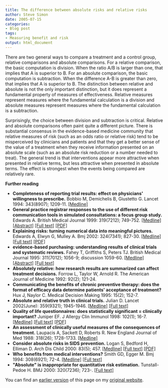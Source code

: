```yaml
---
title: The difference between absolute risks and relative risks
author: Steve Simon
date: 2005-07-15
categories:
- Blog post
tags:
- Measuring benefit and risk
output: html_document
---
```

There are two general ways to compare a treatment and a control group,
relative comparisons and absolute comparisons. For a relative
comparison, the basic computation is division. When the ratio A/B is
larger than one, that implies that A is superior to B. For an absolute
comparison, the basic computation is subtraction. When the difference
A-B is greater than zero, that implies that A is superior to B. The
distinction between relative and absolute is not the only important
distinction, but it does represent a fundamental property of measures of
effectiveness. Relative measures represent measures where the
fundamental calculation is a division and absolute measures represent
measures where the fundamental calculation is a subtraction.

Surprisingly, the choice between division and subtraction is critical.
Relative and absolute comparisons often paint quite a different picture.
There is substantial consensus in the evidence-based medicine community
that relative measures of risk (such as an odds ratio or relative risk)
tend to be misperceived by clinicians and patients and that they get a
better sense of the value of a treatment when they receive information
presented on an absolute scale (such as an absolute risk reduction or a
number needed to treat). The general trend is that interventions appear
more attractive when presented in relative terms, but less attractive
when presented in absolute terms. The effect is strongest when the
events being compared are relatively rare.

**Further reading**

-   **Completeness of reporting trial results: effect on physicians\'
    willingness to prescribe.** Bobbio M, Demichelis B, Giustetto G.
    Lancet 1994: 343(8907); 1209-11.
    [\[Medline\]](http://www.ncbi.nlm.nih.gov/entrez/query.fcgi?cmd=Retrieve&db=PubMed&list_uids=7909875&dopt=Abstract)
-   **General practice registrar responses to the use of different risk
    communication tools in simulated consultations: a focus group
    study.** Edwards A. British Medical Journal 1999: 319(7212);
    749-752.
    [\[Medline\]](http://www.ncbi.nlm.nih.gov/entrez/query.fcgi?cmd=Retrieve&db=PubMed&list_uids=10488001&dopt=Abstract)
    [\[Abstract\]](http://bmj.bmjjournals.com/cgi/content/abstract/319/7212/749)
    [\[Full
    text\]](http://bmj.bmjjournals.com/cgi/content/full/319/7212/749)
    [\[PDF\]](http://bmj.bmjjournals.com/cgi/reprint/319/7212/749.pdf)
-   **Explaining risks: turning numerical data into meaningful
    pictures.** Edwards A, Elwyn G, Mulley A. Bmj 2002: 324(7341);
    827-30.
    [\[Medline\]](http://www.ncbi.nlm.nih.gov/entrez/query.fcgi?cmd=Retrieve&db=PubMed&list_uids=11934777&dopt=Abstract)
    [\[Full text\]](http://bmj.com/cgi/content/full/324/7341/827)
    [\[PDF\]](http://bmj.com/cgi/reprint/324/7341/827.pdf)
-   **evidence-based purchasing: understanding results of clinical
    trials and systematic reviews.** Fahey T, Griffiths S, Peters TJ.
    British Medical Journal 1995: 311(7012); 1056-9; discussion 1059-60.
    [\[Medline\]](http://www.ncbi.nlm.nih.gov/entrez/query.fcgi?cmd=Retrieve&db=PubMed&list_uids=7580661&dopt=Abstract)
    [\[Abstract\]](http://bmj.com/cgi/content/abstract/311/7012/1056)
    [\[Full text\]](http://bmj.com/cgi/content/full/311/7012/1056)
-   **Absolutely relative: how research results are summarized can
    affect treatment decisions.** Forrow L, Taylor W, Arnold R. The
    American Journal of Medicine 1992: 92(2); 121-24.
-   **Communicating the benefits of chronic preventive therapy: does the
    format of efficacy data determine patients\' acceptance of
    treatment?** Hux J, Naylor C. Medical Decision Making 1995: 15(2);
    152-7.
-   **Absolute and relative truth in clinical trials.** Julian D. Lancet
    2002(June): 359(9321); 1945-1946.
    [\[Medline\]](http://www.ncbi.nlm.nih.gov/entrez/query.fcgi?cmd=Retrieve&db=PubMed&list_uids=12057577&dopt=Abstract)
    [\[Full
    text\]](http://www.thelancet.com/journals/lancet/article/PIIS0140673602087500/fulltext)
-   **Quality of life questionnaires: does statistically significant =
    clinically important?** Juniper EF. J Allergy Clin Immunol 1998:
    102(1); 16-7.
    [\[Medline\]](http://www.ncbi.nlm.nih.gov/entrez/query.fcgi?cmd=Retrieve&db=PubMed&list_uids=9679842&dopt=Abstract)
    [\[Full
    text\]](http://www2.us.elsevierhealth.com/scripts/om.dll/serve?retrieve=/pii/S0091674998002334&nav=full)
    [\[PDF\]](http://www2.us.elsevierhealth.com/scripts/om.dll/serve?action=get-media&id=a90088&trueID=pdf_90088&location=jai981021&type=pdf&name=x.pdf)
-   **An assessment of clinically useful measures of the consequences of
    treatment.** Laupacis A, Sackett D, Roberts R. New England Journal
    of Med 1988: 318(26); 1728-1733.
    [\[Medline\]](http://www.ncbi.nlm.nih.gov/entrez/query.fcgi?cmd=Retrieve&db=PubMed&list_uids=3374545&dopt=Abstract)
-   **Consider absolute risks in SIDS prevention.** Logan S, Bedford H,
    Elliman D. Arch Dis Child 2000: 83(5); 457.
    [\[Medline\]](http://www.ncbi.nlm.nih.gov/entrez/query.fcgi?cmd=Retrieve&db=PubMed&list_uids=11203153&dopt=Abstract)
    [\[Full
    text\]](http://adc.bmjjournals.com/cgi/content/full/83/5/456d)
    [\[PDF\]](http://adc.bmjjournals.com/cgi/reprint/83/5/456d.pdf)
-   **Who benefits from medical interventions?** Smith GD, Egger M. Bmj
    1994: 308(6921); 72-4.
    [\[Medline\]](http://www.ncbi.nlm.nih.gov/entrez/query.fcgi?cmd=Retrieve&db=PubMed&list_uids=8298415&dopt=Abstract)
    [\[Full text\]](http://bmj.com/cgi/content/full/308/6921/72)
-   **\"Absolute\" is inappropriate for quantitative risk estimation.**
    Tunstall-Pedoe H. BMJ 2000: 320(7236); 723-. [\[Full
    text\]](http://bmj.com/cgi/content/full/320/7236/723)

You can find an [earlier version](http://www.pmean.com/05/AbsoluteRisk.html) of this page on my [original website](http://www.pmean.com/original_site.html).

